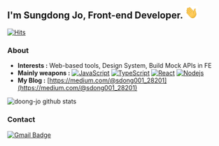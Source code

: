## I'm Sungdong Jo, Front-end Developer. <img src="https://raw.githubusercontent.com/ABSphreak/ABSphreak/master/gifs/Hi.gif" width="30px">

[![Hits](https://hits.seeyoufarm.com/api/count/incr/badge.svg?url=https%3A%2F%2Fgithub.com%2Fdoong-jo)](https://hits.seeyoufarm.com)

### About
-  **Interests :** Web-based tools, Design System, Build Mock APIs in FE
-  **Mainly weapons :** [![JavaScript](https://img.shields.io/badge/-JavaScript-black?style=flat-square&logo=javascript&link=https://github.com/doong-jo/)](https://github.com/doong-jo/)
[![TypeScript](https://img.shields.io/badge/-TypeScript-007ACC?style=flat-square&logo=typescript&link=https://github.com/doong-jo/)](https://github.com/doong-jo/)
[![React](https://img.shields.io/badge/-React-black?style=flat-square&logo=react&link=https://github.com/doong-jo/)](https://github.com/doong-jo/)
[![Nodejs](https://img.shields.io/badge/-Nodejs-black?style=flat-square&logo=Node.js&link=https://github.com/doong-jo/)](https://github.com/doong-jo/)
-  **My Blog :** [https://medium.com/@sdong001_28201](https://medium.com/@sdong001_28201)

![doong-jo github stats](https://github-readme-stats.vercel.app/api?username=doong-jo&show_icons=true&count_private=true&theme=onedark)

### Contact
[![Gmail Badge](https://img.shields.io/badge/-sdong001@gmail.com-c14438?style=flat-square&logo=Gmail&logoColor=white&link=mailto:sdong001@gmail.com)](mailto:sdong001@gmail.com)

<!--
**doong-jo/doong-jo** is a ✨ _special_ ✨ repository because its `README.md` (this file) appears on your GitHub profile.

Here are some ideas to get you started:

- 🔭 I’m currently working on ...
- 🌱 I’m currently learning ...
- 👯 I’m looking to collaborate on ...
- 🤔 I’m looking for help with ...
- 💬 Ask me about ...
- 📫 How to reach me: ...
- 😄 Pronouns: ...
- ⚡ Fun fact: ...
-->

